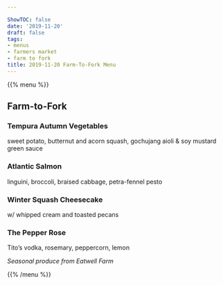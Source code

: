 ```yaml
---

ShowTOC: false
date: '2019-11-20'
draft: false
tags:
- menus
- farmers market
- farm to fork
title: 2019-11-20 Farm-To-Fork Menu
---
```


{{% menu %}}

## Farm\-to\-Fork

### Tempura Autumn Vegetables

sweet potato, butternut and acorn squash,
gochujang aioli & soy mustard green sauce

### Atlantic Salmon

linguini, broccoli, braised cabbage,
petra\-fennel pesto

### Winter Squash Cheesecake

w/ whipped cream and toasted pecans

### The Pepper Rose

Tito’s vodka, rosemary, peppercorn, lemon 


*Seasonal produce from Eatwell Farm*

{{% /menu %}}
